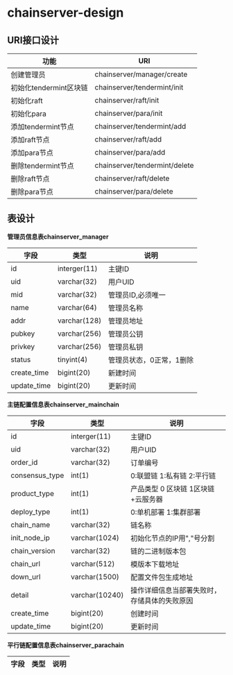 # chainserver-design

## URI接口设计

 功能|URI
 ----|-----
 创建管理员|chainserver/manager/create
 初始化tendermint区块链|chainserver/tendermint/init
 初始化raft     |chainserver/raft/init
 初始化para     |chainserver/para/init
 添加tendermint节点|chainserver/tendermint/add
 添加raft节点|chainserver/raft/add
 添加para节点|chainserver/para/add
 删除tendermint节点|chainserver/tendermint/delete
 删除raft节点|chainserver/raft/delete
 删除para节点|chainserver/para/delete
 
 ## 表设计
 
**管理员信息表chainserver_manager**

 字段|类型|说明
 ---|---|---
 id |interger(11)|主键ID
 uid|varchar(32)|用户UID
 mid|varchar(32)|管理员ID,必须唯一
 name|varchar(64)|管理员名称
 addr|varchar(128)|管理员地址
 pubkey|varchar(256)|管理员公钥
 privkey|varchar(256)|管理员私钥
 status|tinyint(4)|管理员状态，0正常，1删除
 create_time|bigint(20)|新建时间
 update_time|bigint(20)|更新时间

**主链配置信息表chainserver_mainchain**

字段|类型|说明
---|---|--
id |interger(11)|主键ID
uid|varchar(32)|用户UID
order_id|varchar(32)|订单编号
consensus_type|int(1)|0:联盟链 1:私有链 2:平行链
product_type|int(1)|产品类型 0 区块链  1区块链+云服务器
deploy_type|int(1)|0:单机部署 1:集群部署
chain_name|varchar(32)|链名称
init_node_ip|varchar(1024)|初始化节点的IP用","号分割
chain_version|varchar(32)|链的二进制版本包
chain_url|varchar(512)|模版本下载地址
down_url|varchar(1500)|配置文件包生成地址
detail|varchar(10240)|操作详细信息当部署失败时，存储具体的失败原因
create_time|bigint(20)|创建时间
update_time|bigint(20)|更新时间



**平行链配置信息表chainserver_parachain**

字段|类型|说明
---|---|--
